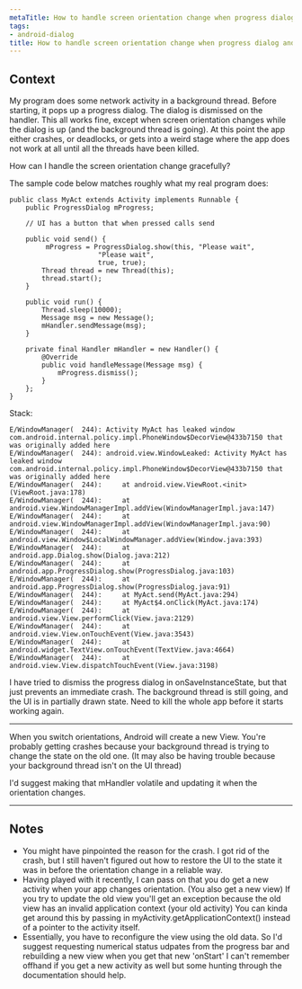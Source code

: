 ```yaml
---
metaTitle: How to handle screen orientation change when progress dialog and background thread active
tags:
- android-dialog
title: How to handle screen orientation change when progress dialog and background thread active
---
```


## Context

My program does some network activity in a background thread. Before starting, it pops up a progress dialog. The dialog is dismissed on the handler. This all works fine, except when screen orientation changes while the dialog is up (and the background thread is going). At this point the app either crashes, or deadlocks, or gets into a weird stage where the app does not work at all until all the threads have been killed.


How can I handle the screen orientation change gracefully?


The sample code below matches roughly what my real program does:



```
public class MyAct extends Activity implements Runnable {
    public ProgressDialog mProgress;

    // UI has a button that when pressed calls send

    public void send() {
         mProgress = ProgressDialog.show(this, "Please wait", 
                      "Please wait", 
                      true, true);
        Thread thread = new Thread(this);
        thread.start();
    }

    public void run() {
        Thread.sleep(10000);
        Message msg = new Message();
        mHandler.sendMessage(msg);
    }

    private final Handler mHandler = new Handler() {
        @Override
        public void handleMessage(Message msg) {
            mProgress.dismiss();
        }
    };
}

```

Stack:



```
E/WindowManager(  244): Activity MyAct has leaked window com.android.internal.policy.impl.PhoneWindow$DecorView@433b7150 that was originally added here
E/WindowManager(  244): android.view.WindowLeaked: Activity MyAct has leaked window com.android.internal.policy.impl.PhoneWindow$DecorView@433b7150 that was originally added here
E/WindowManager(  244):     at android.view.ViewRoot.<init>(ViewRoot.java:178)
E/WindowManager(  244):     at android.view.WindowManagerImpl.addView(WindowManagerImpl.java:147)
E/WindowManager(  244):     at android.view.WindowManagerImpl.addView(WindowManagerImpl.java:90)
E/WindowManager(  244):     at android.view.Window$LocalWindowManager.addView(Window.java:393)
E/WindowManager(  244):     at android.app.Dialog.show(Dialog.java:212)
E/WindowManager(  244):     at android.app.ProgressDialog.show(ProgressDialog.java:103)
E/WindowManager(  244):     at android.app.ProgressDialog.show(ProgressDialog.java:91)
E/WindowManager(  244):     at MyAct.send(MyAct.java:294)
E/WindowManager(  244):     at MyAct$4.onClick(MyAct.java:174)
E/WindowManager(  244):     at android.view.View.performClick(View.java:2129)
E/WindowManager(  244):     at android.view.View.onTouchEvent(View.java:3543)
E/WindowManager(  244):     at android.widget.TextView.onTouchEvent(TextView.java:4664)
E/WindowManager(  244):     at android.view.View.dispatchTouchEvent(View.java:3198)

```

I have tried to dismiss the progress dialog in onSaveInstanceState, but that just prevents an immediate crash. The background thread is still going, and the UI is in partially drawn state. Need to kill the whole app before it starts working again.



---

When you switch orientations, Android will create a new View. You're probably getting crashes because your background thread is trying to change the state on the old one. (It may also be having trouble because your background thread isn't on the UI thread)


I'd suggest making that mHandler volatile and updating it when the orientation changes.



---

## Notes

- You might have pinpointed the reason for the crash. I got rid of the crash, but I still haven't figured out how to restore the UI to the state it was in before the orientation change in a reliable way.
- Having played with it recently, I can pass on that you do get a new activity when your app changes orientation. (You also get a new view) If you try to update the old view you'll get an exception because the old view has an invalid application context (your old activity)
You can kinda get around this by passing in myActivity.getApplicationContext() instead of a pointer to the activity itself.
- Essentially, you have to reconfigure the view using the old data. So I'd suggest requesting numerical status udpates from the progress bar and rebuilding a new view when you get that new 'onStart'
I can't remember offhand if you get a new activity as well but some hunting through the documentation should help.
